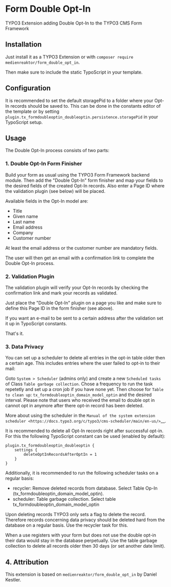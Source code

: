 # Form Double Opt-In

TYPO3 Extension adding Double Opt-In to the TYPO3 CMS Form Framework

## Installation

Just install it as a TYPO3 Extension or with `composer require medienreaktor/form_double_opt_in`.

Then make sure to include the static TypoScript in your template.

## Configuration

It is recommended to set the default storagePid to a folder where your Opt-In records should be saved to. This can be done in the constants editor of the template or by setting `plugin.tx_formdoubleoptin_doubleoptin.persistence.storagePid` in your TypoScript setup.

## Usage

The Double Opt-In process consists of two parts:

### 1. Double Opt-In Form Finisher

Build your form as usual using the TYPO3 Form Framework backend module. Then add the "Double Opt-In" form finisher and map your fields to the desired fields of the created Opt-In records. Also enter a Page ID where the validation plugin (see below) will be placed.

Available fields in the Opt-In model are:
 + Title
 + Given name
 + Last name
 + Email address
 + Company
 + Customer number

At least the email address or the customer number are mandatory fields.

The user will then get an email with a confirmation link to complete the Double Opt-In process.

### 2. Validation Plugin

The validation plugin will verify your Opt-In records by checking the confirmation link and mark your records as validated.

Just place the "Double Opt-In" plugin on a page you like and make sure to define this Page ID in the form finisher (see above).

If you want an e-mail to be sent to a certain address after the validation set it up in TypoScript constants.

That's it.

### 3. Data Privacy

You can set up a scheduler to delete all entries in the opt-in table older then a certain age. This includes entries
where the user failed to opt-in to their mail:

Goto `System > Scheduler` (admins only) and create a new `Scheduled tasks` of Class `Table garbage collection`. Chose a
frequency to run the task repetetly and set up a cron job if you have none yet. Then choose for `Table to clean up`:
`tx_formdoubleoptin_domain_model_optin` and the desired interval. Please note that users who received the email to
double opt in cannot opt in anymore after there opt-in record has been deleted.

More about using the scheduler in the
`Manual of the system extension scheduler <https://docs.typo3.org/c/typo3/cms-scheduler/main/en-us/>`__.

It is recommended to delete all Opt-In records right after successful opt-in. For this the following TypoScript constant
can be used (enabled by default):

```
plugin.tx_formdoubleoptin_doubleoptin {
    settings {
        deleteOptInRecordsAfterOptIn = 1
    }
}
```

Additionally, it is recommended to run the following scheduler tasks on a regular basis:

 + recycler: Remove deleted records from database. Select Table Op-In (tx_formdoubleoptin_domain_model_optin).
 + scheduler: Table garbage collection. Select table tx_formdoubleoptin_domain_model_optin

Upon deleting records TYPO3 only sets a flag to delete the record. Therefore records concerning data privacy should
be deleted hard from the database on a regular basis. Use the recycler task for this.

When a use registers with your form but does not use the double opt-in their data would stay in the database perpetually.
Use the table garbage collection to delete all records older then 30 days (or set another date limit).

## 4. Attribution

This extension is based on `medienreaktor/form_double_opt_in` by Daniel Kestler.
